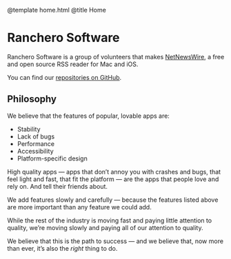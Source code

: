 @template home.html
@title Home

<div class="innertext">
<h1 class="hidden">Ranchero Software</h1>

<p>Ranchero Software is a group of volunteers that makes <a href="https://netnewswire.com/">NetNewsWire</a>, a free and open source RSS reader for Mac and iOS.</p>

<p>You can find our <a href="https://github.com/ranchero-software">repositories on GitHub</a>.</p>

<h2>Philosophy</h2>

<p>We believe that the features of popular, lovable apps are:</p>
<ul>
<li>Stability</li>
<li>Lack of bugs</li>
<li>Performance</li>
<li>Accessibility</li>
<li>Platform-specific design</li>
</ul>

<p>High quality apps — apps that don’t annoy you with crashes and bugs, that feel light and fast, that fit the platform — are the apps that people love and rely on. And tell their friends about.</p>

<p>We add features slowly and carefully — because the features listed above are more important than any feature we could add.</p>

<p>While the rest of the industry is moving fast and paying little attention to quality, we’re moving slowly and paying all of our attention to quality.</p>

<p>We believe that this is the path to success — and we believe that, now more than ever, it’s also the <i>right</i> thing to do.</p>

</div>
